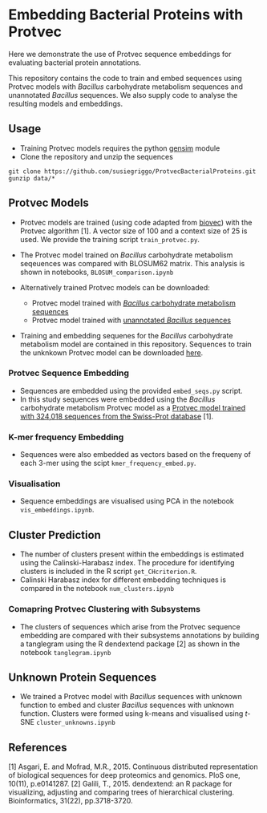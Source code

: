 # Embedding Bacterial Proteins with Protvec 

Here we demonstrate the use of Protvec sequence embeddings for evaluating bacterial protein annotations. 

This repository contains the code to train and embed sequences using Protvec models with _Bacillus_ carbohydrate metabolism sequences and unannotated _Bacillus_ sequences. We also supply code to analyse the resulting models and embeddings.  


## Usage 
- Training Protvec models requires the python [gensim](https://pypi.org/project/gensim/) module 
- Clone the repository and unzip the sequences 
```
git clone https://github.com/susiegriggo/ProtvecBacterialProteins.git
gunzip data/*  
```

## Protvec Models 

- Protvec models are trained (using code adapted from [biovec](https://github.com/kyu999/biovec)) with the Protvec algorithm [1]. A vector size of 100 and a context size of 25 is used. We provide the training script `train_protvec.py`. 
- The Protvec model trained on _Bacillus_ carbohydrate metabolism seqeuences was compared with BLOSUM62 matrix. This analysis is shown in notebooks, `BLOSUM_comparison.ipynb`
- Alternatively trained Protvec models can be downloaded: 
  - Protvec model trained with [_Bacillus_ carbohydrate metabolism sequences](https://doi.org/10.25451/flinders.19770379)  
  - Protvec model trained with [unannotated _Bacillus_ sequences](https://doi.org/10.25451/flinders.19770742)  

- Training and embedding sequenes for the _Bacillus_ carbohydrate metabolism model are contained in this repository. Sequences to train the unknkown Protvec model can be downloaded [here](https://cloudstor.aarnet.edu.au/plus/remote.php/webdav/bacillus_unknown_trainingset.fa.gz). 

### Protvec Sequence Embedding 
- Sequences are embedded using the provided `embed_seqs.py` script.
- In this study sequences were embedded using the _Bacillus_ carbohydrate metabolism Protvec model as a [Protvec model trained with 324,018 sequences from the Swiss-Prot database](http://dx.doi.org/10.7910/DVN/JMFHTN) [1]. 

### K-mer frequency Embedding 
- Sequences were also embedded as vectors based on the frequeny of each 3-mer using the scipt `kmer_frequency_embed.py`. 

### Visualisation 
- Sequence embeddings are visualised using PCA in the notebook `vis_embeddings.ipynb`. 

## Cluster Prediction 
- The number of clusters present within the embeddings is estimated using the Calinski-Harabasz index. The procedure for identifying clusters is included in the R script `get_CHcriterion.R`. 
- Calinski Harabasz index for different embedding techniques is compared in the notebook `num_clusters.ipynb`  

### Comapring Protvec Clustering with Subsystems 

- The clusters of sequences which arise from the Protvec sequence embedding are compared with their subsystems annotations by building a tanglegram using the R  dendextend package [2] as shown in the notebook `tanglegram.ipynb` 

## Unknown Protein Sequences 

- We trained a Protvec model with _Bacillus_ sequences with unknown function to embed and cluster _Bacillus_ sequences with unknown function. Clusters were formed using k-means and visualised using _t_-SNE `cluster_unknowns.ipynb`


## References 

[1] Asgari, E. and Mofrad, M.R., 2015. Continuous distributed representation of biological sequences for deep proteomics and genomics. PloS one, 10(11), p.e0141287.
[2] Galili, T., 2015. dendextend: an R package for visualizing, adjusting and comparing trees of hierarchical clustering. Bioinformatics, 31(22), pp.3718-3720.
